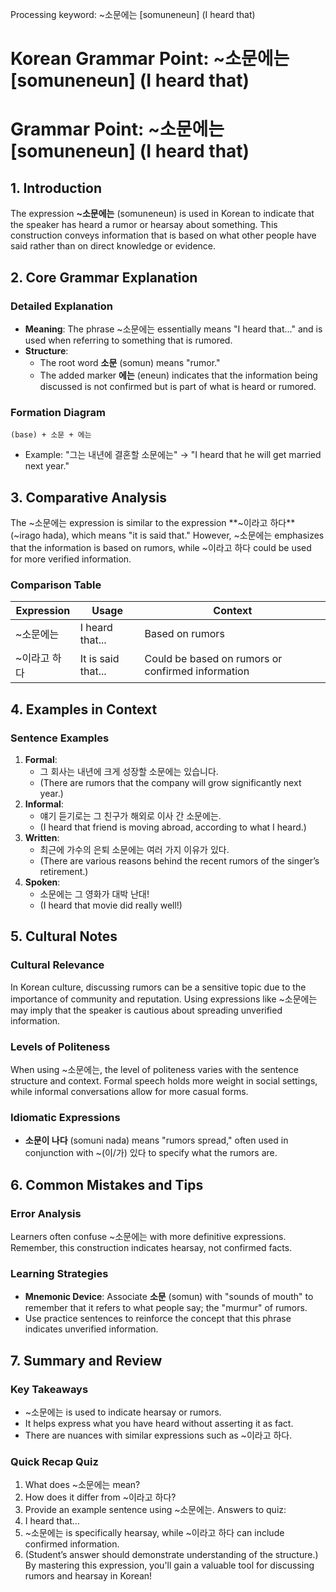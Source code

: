 Processing keyword: ~소문에는 [somuneneun] (I heard that)
# Korean Grammar Point: ~소문에는 [somuneneun] (I heard that)
# Grammar Point: ~소문에는 [somuneneun] (I heard that)
## 1. Introduction
The expression **~소문에는** (somuneneun) is used in Korean to indicate that the speaker has heard a rumor or hearsay about something. This construction conveys information that is based on what other people have said rather than on direct knowledge or evidence.
## 2. Core Grammar Explanation
### Detailed Explanation
- **Meaning**: The phrase ~소문에는 essentially means "I heard that..." and is used when referring to something that is rumored.
- **Structure**: 
  - The root word **소문** (somun) means "rumor."
  - The added marker **에는** (eneun) indicates that the information being discussed is not confirmed but is part of what is heard or rumored.
### Formation Diagram
```
(base) + 소문 + 에는
```
- Example: "그는 내년에 결혼할 소문에는" → "I heard that he will get married next year."
## 3. Comparative Analysis
The ~소문에는 expression is similar to the expression **~이라고 하다** (~irago hada), which means "it is said that." However, ~소문에는 emphasizes that the information is based on rumors, while ~이라고 하다 could be used for more verified information.
### Comparison Table
| Expression       | Usage                 | Context                       |
|------------------|-----------------------|-------------------------------|
| ~소문에는         | I heard that...       | Based on rumors               |
| ~이라고 하다      | It is said that...    | Could be based on rumors or confirmed information |
## 4. Examples in Context
### Sentence Examples
1. **Formal**:
   - 그 회사는 내년에 크게 성장할 소문에는 있습니다.
   - (There are rumors that the company will grow significantly next year.)
2. **Informal**:
   - 얘기 듣기로는 그 친구가 해외로 이사 간 소문에는.
   - (I heard that friend is moving abroad, according to what I heard.)
3. **Written**:
   - 최근에 가수의 은퇴 소문에는 여러 가지 이유가 있다.
   - (There are various reasons behind the recent rumors of the singer’s retirement.)
4. **Spoken**:
   - 소문에는 그 영화가 대박 난대!
   - (I heard that movie did really well!)
## 5. Cultural Notes
### Cultural Relevance
In Korean culture, discussing rumors can be a sensitive topic due to the importance of community and reputation. Using expressions like ~소문에는 may imply that the speaker is cautious about spreading unverified information. 
### Levels of Politeness
When using ~소문에는, the level of politeness varies with the sentence structure and context. Formal speech holds more weight in social settings, while informal conversations allow for more casual forms.
### Idiomatic Expressions
- **소문이 나다** (somuni nada) means "rumors spread," often used in conjunction with ~(이/가) 있다 to specify what the rumors are.
## 6. Common Mistakes and Tips
### Error Analysis
Learners often confuse ~소문에는 with more definitive expressions. Remember, this construction indicates hearsay, not confirmed facts.
### Learning Strategies
- **Mnemonic Device**: Associate **소문** (somun) with "sounds of mouth" to remember that it refers to what people say; the "murmur" of rumors.
- Use practice sentences to reinforce the concept that this phrase indicates unverified information.
## 7. Summary and Review
### Key Takeaways
- ~소문에는 is used to indicate hearsay or rumors.
- It helps express what you have heard without asserting it as fact.
- There are nuances with similar expressions such as ~이라고 하다.
### Quick Recap Quiz
1. What does ~소문에는 mean?
2. How does it differ from ~이라고 하다?
3. Provide an example sentence using ~소문에는.
Answers to quiz:
1. I heard that...
2. ~소문에는 is specifically hearsay, while ~이라고 하다 can include confirmed information.
3. (Student’s answer should demonstrate understanding of the structure.)
By mastering this expression, you'll gain a valuable tool for discussing rumors and hearsay in Korean!
